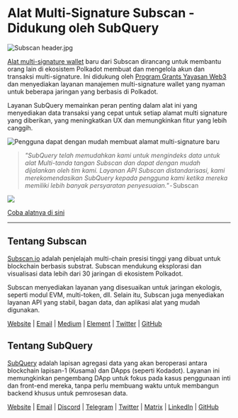# Alat Multi-Signature Subscan - Didukung oleh SubQuery

![Subscan header.jpg](https://cdn-images-1.medium.com/max/1600/1*Xs3mJrvClJq3qBzWU48fjg.jpeg)

[Alat multi-signature wallet](https://medium.com/r/?url=https%3A%2F%2Fmultisig.subscan.io%2F) baru dari Subscan dirancang untuk membantu orang lain di ekosistem Polkadot membuat dan mengelola akun dan transaksi multi-signature. Ini didukung oleh [Program Grants Yayasan Web3](https://github.com/w3f/Grants-Program/blob/master/applications/multisignature_management_tool.md) dan menyediakan layanan manajemen multi-signature wallet yang nyaman untuk beberapa jaringan yang berbasis di Polkadot.

Layanan SubQuery memainkan peran penting dalam alat ini yang menyediakan data transaksi yang cepat untuk setiap alamat multi signature yang diberikan, yang meningkatkan UX dan memungkinkan fitur yang lebih canggih.

![Pengguna dapat dengan mudah membuat alamat multi-signature baru](https://cdn-images-1.medium.com/max/1600/1*e4AALzw8xzERhzBJgPUktQ.png)

> *"SubQuery telah memudahkan kami untuk mengindeks data untuk alat Multi-tanda tangan Subscan dan dapat dengan mudah dijalankan oleh tim kami. Layanan API Subscan distandarisasi, kami merekomendasikan SubQuery kepada pengguna kami ketika mereka memiliki lebih banyak persyaratan penyesuaian."* - Subscan

![](https://cdn-images-1.medium.com/max/1600/1*Hy-1IxJ3ZNQX7qC38H19Bg.png)

[Coba alatnya di sini](https://medium.com/r/?url=https%3A%2F%2Fmultisig.subscan.io%2F)

---

## Tentang Subscan

[Subscan.io](https://www.subscan.io/) adalah penjelajah multi-chain presisi tinggi yang dibuat untuk blockchain berbasis substrat. Subscan mendukung eksplorasi dan visualisasi data lebih dari 30 jaringan di ekosistem Polkadot.

Subscan menyediakan layanan yang disesuaikan untuk jaringan ekologis, seperti modul EVM, multi-token, dll. Selain itu, Subscan juga menyediakan layanan API yang stabil, bagan data, dan aplikasi alat yang mudah digunakan.

[Website](https://www.subscan.io/) | [Email](mailto:hello@subscan.io) | [Medium](https://medium.com/subscan) | [Element](https://riot.im/app/#/room/!uaYUrKBueiKUurHliJ:matrix.org) | [Twitter](https://twitter.com/subscan_io/) | [GitHub](https://github.com/itering/subscan-essentials)

## Tentang SubQuery

[SubQuery](https://subquery.network/) adalah lapisan agregasi data yang akan beroperasi antara blockchain lapisan-1 (Kusama) dan DApps (seperti Kodadot). Layanan ini memungkinkan pengembang DApp untuk fokus pada kasus penggunaan inti dan front-end mereka, tanpa perlu membuang waktu untuk membangun backend khusus untuk pemrosesan data.

[Website](https://subquery.network/) | [Email](mailto:hello@subquery.network) | [Discord](https://discord.com/invite/78zg8aBSMG) | [Telegram](https://t.me/subquerynetwork) | [Twitter](https://twitter.com/subquerynetwork) | [Matrix](https://matrix.to/#/#subquery:matrix.org) | [LinkedIn](https://www.linkedin.com/company/subquery) | [GitHub](https://github.com/subquery)
